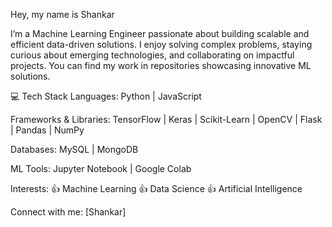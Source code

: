 Hey, my name is Shankar


I’m a Machine Learning Engineer passionate about building scalable and efficient data-driven solutions. I enjoy solving complex problems, staying curious about emerging technologies, and collaborating on impactful projects. You can find my work in repositories showcasing innovative ML solutions.

💻 Tech Stack
Languages:
Python | JavaScript

Frameworks & Libraries:
TensorFlow | Keras | Scikit-Learn | OpenCV | Flask | Pandas | NumPy

Databases:
MySQL | MongoDB

ML Tools:
Jupyter Notebook | Google Colab 

Interests:
👍 Machine Learning
👍 Data Science
👍 Artificial Intelligence

Connect with me:
[Shankar]
